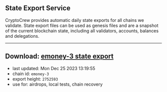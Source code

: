 ## State Export Service
CryptoCrew provides automatic daily state exports for all chains we validate. State export files can be used as genesis files and are a snapshot of the current blockchain state, including all validators, accounts, balances and delegations.

---
**Download: [emoney-3 state export](https://dl.ccvalidators.com/SERVICE/emoney/emoney-3_export_2752593.json)**
---

- last updated: Mon Dec 25 2023 13:19:55
- chain id: `emoney-3`
- export height: `2752593`
- use for: airdrops, local tests, chain recovery
